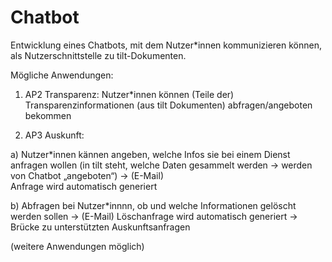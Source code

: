 # Chatbot
Entwicklung eines Chatbots, mit dem Nutzer*innen kommunizieren können, als Nutzerschnittstelle zu tilt-Dokumenten.

Mögliche Anwendungen: 
1.	AP2 Transparenz: 
Nutzer*innen können (Teile der) Transparenzinformationen (aus tilt Dokumenten) abfragen/angeboten bekommen 

2.	AP3 Auskunft: 

  a)	Nutzer*innen kännen angeben, welche Infos sie bei einem Dienst anfragen wollen (in tilt steht, welche Daten gesammelt werden -> werden von Chatbot „angeboten“) -> (E-Mail)     
      Anfrage wird automatisch generiert
      
  b)	Abfragen bei Nutzer*innnn, ob und welche Informationen gelöscht werden sollen -> (E-Mail) Löschanfrage wird automatisch generiert
  ->	Brücke zu unterstützten Auskunftsanfragen



(weitere Anwendungen möglich)

